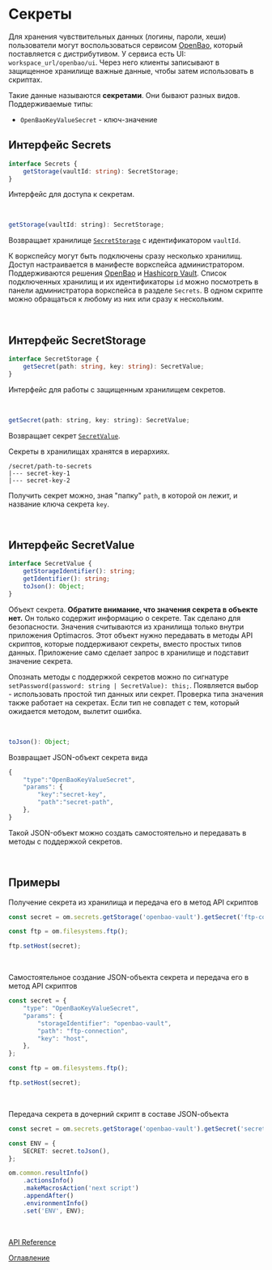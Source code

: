 # Секреты

Для хранения чувствительных данных (логины, пароли, хеши) пользователи могут воспользоваться сервисом [OpenBao](https://openbao.org/), который поставляется с дистрибутивом. У сервиса есть UI: `workspace_url/openbao/ui`. Через него клиенты записывают в защищенное хранилище важные данные, чтобы затем использовать в скриптах.

Такие данные называются **секретами**. Они бывают разных видов. Поддерживаемые типы: 
- `OpenBaoKeyValueSecret` - ключ-значение

## Интерфейс Secrets<a name="secrets"></a>
```ts
interface Secrets {
	getStorage(vaultId: string): SecretStorage;
}
```
Интерфейс для доступа к секретам.

&nbsp;

```js
getStorage(vaultId: string): SecretStorage;
```
Возвращает хранилище [`SecretStorage`](#secret-storage) с идентификатором `vaultId`.

К воркспейсу могут быть подключены сразу несколько хранилищ. Доступ настраивается в манифесте воркспейса администратором. Поддерживаются решения [OpenBao](https://openbao.org/) и [Hashicorp Vault](https://www.vaultproject.io/). Список подключенных хранилищ и их идентификаторы `id` можно посмотреть в панели администратора воркспейса в разделе `Secrets`. В одном скрипте можно обращаться к любому из них или сразу к нескольким.

&nbsp;

## Интерфейс SecretStorage<a name="secret-storage"></a>
```ts
interface SecretStorage {
	getSecret(path: string, key: string): SecretValue;
}
```
Интерфейс для работы с защищенным хранилищем секретов.

&nbsp;

```js
getSecret(path: string, key: string): SecretValue;
```
Возвращает секрет [`SecretValue`](#secret-value).

Секреты в хранилищах хранятся в иерархиях.
```
/secret/path-to-secrets
|--- secret-key-1
|--- secret-key-2
```

Получить секрет можно, зная "папку" `path`, в которой он лежит, и название ключа секрета `key`.

&nbsp;

## Интерфейс SecretValue<a name="secret-value"></a>
```ts
interface SecretValue {
	getStorageIdentifier(): string;
	getIdentifier(): string;
	toJson(): Object;
}
```
Объект секрета. **Обратите внимание, что значения секрета в объекте нет.** Он только содержит информацию о секрете. Так сделано для безопасности. Значения считываются из хранилища только внутри приложения Optimacros. Этот объект нужно передавать в методы API скриптов, которые поддерживают секреты, вместо простых типов данных. Приложение само сделает запрос в хранилище и подставит значение секрета.

Опознать методы с поддержкой секретов можно по сигнатуре `setPassword(password: string | SecretValue): this;`. Появляется выбор - использовать простой тип данных или секрет. Проверка типа значения также работает на секретах. Если тип не совпадет с тем, который ожидается методом, вылетит ошибка.


&nbsp;

```js
toJson(): Object;
```
Возвращает JSON-объект секрета вида
```ts
{
    "type":"OpenBaoKeyValueSecret",
    "params": {
        "key":"secret-key",
        "path":"secret-path",
    },
}
```
Такой JSON-объект можно создать самостоятельно и передавать в методы с поддержкой секретов.

&nbsp;

## Примеры

Получение секрета из хранилища и передача его в метод API скриптов
```ts
const secret = om.secrets.getStorage('openbao-vault').getSecret('ftp-connection', 'host');

const ftp = om.filesystems.ftp();

ftp.setHost(secret);
```

&nbsp;

Самостоятельное создание JSON-объекта секрета и передача его в метод API скриптов
```ts
const secret = {
    "type": "OpenBaoKeyValueSecret",
    "params": {
        "storageIdentifier": "openbao-vault",
        "path": "ftp-connection",
        "key": "host",
    },
};

const ftp = om.filesystems.ftp();

ftp.setHost(secret);
```

&nbsp;

Передача секрета в дочерний скрипт в составе JSON-oбъекта
```ts
const secret = om.secrets.getStorage('openbao-vault').getSecret('secret-path', 'secret-key');

const ENV = {
    SECRET: secret.toJson(),
};

om.common.resultInfo()
    .actionsInfo()
    .makeMacrosAction('next script')
    .appendAfter()
    .environmentInfo()
    .set('ENV', ENV);
```

&nbsp;

[API Reference](./API.md)

[Оглавление](../README.md)